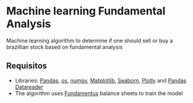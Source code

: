 # Machine learning Fundamental Analysis
Machine learning algorithm to determine if one should sell or buy a brazillian stock based on fundamental analysis

## Requisitos
* Libraries: [Pandas](https://pandas.pydata.org/), [os](https://docs.python.org/3/library/os.html), [numpy](https://numpy.org/), [Matplotlib](https://matplotlib.org/), [Seaborn](https://seaborn.pydata.org/), [Plotly](https://plotly.com/python/) and [Pandas Datareader](https://pandas-datareader.readthedocs.io/en/latest/)
* The algorithm uses [Fundamentus](https://www.fundamentus.com.br/) balance sheets to train the model

